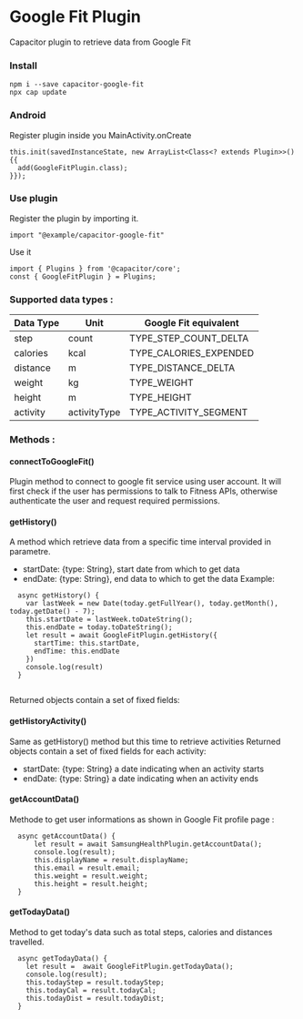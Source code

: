 # Google Fit Plugin
Capacitor plugin to retrieve data from Google Fit

### Install
```
npm i --save capacitor-google-fit
npx cap update

```

### Android
Register plugin inside you MainActivity.onCreate
```
this.init(savedInstanceState, new ArrayList<Class<? extends Plugin>>() {{
  add(GoogleFitPlugin.class);
}});

```
### Use plugin
Register the plugin by importing it. 
```
import "@example/capacitor-google-fit"

```

Use it 
```
import { Plugins } from '@capacitor/core';
const { GoogleFitPlugin } = Plugins;

```

### Supported data types :

| Data Type | Unit | Google Fit equivalent |
| --- | --- | --- |
| step | count | TYPE_STEP_COUNT_DELTA |
| calories | kcal | TYPE_CALORIES_EXPENDED |
| distance | m | TYPE_DISTANCE_DELTA |
| weight | kg | TYPE_WEIGHT |
| height | m | TYPE_HEIGHT |
| activity | activityType | TYPE_ACTIVITY_SEGMENT |


### Methods :

#### connectToGoogleFit()
Plugin method to connect to google fit service using user account.
It will first check if the user has permissions to talk to Fitness APIs,
otherwise authenticate the user and request required permissions.

#### getHistory()
A method which retrieve data from a specific time interval provided in parametre. 
- startDate: {type: String}, start date from which to get data
- endDate: {type: String}, end data to which to get the data
Example:
```
  async getHistory() {
    var lastWeek = new Date(today.getFullYear(), today.getMonth(), today.getDate() - 7);
    this.startDate = lastWeek.toDateString();
    this.endDate = today.toDateString();
    let result = await GoogleFitPlugin.getHistory({
      startTime: this.startDate, 
      endTime: this.endDate 
    })
    console.log(result)
  }
    
```

Returned objects contain a set of fixed fields:

#### getHistoryActivity()
Same as getHistory() method but this time to retrieve activities
Returned objects contain a set of fixed fields for each activity:
- startDate: {type: String} a date indicating when an activity starts
- endDate: {type: String} a date indicating when an activity ends

#### getAccountData()
Methode to get user informations as shown in Google Fit profile page :
```
  async getAccountData() {
      let result = await SamsungHealthPlugin.getAccountData();
      console.log(result);
      this.displayName = result.displayName;
      this.email = result.email;
      this.weight = result.weight;
      this.height = result.height;
  }
```

#### getTodayData()
Method to get today's data such as total steps, calories and distances travelled.
```
  async getTodayData() {
    let result =  await GoogleFitPlugin.getTodayData();
    console.log(result);
    this.todayStep = result.todayStep;
    this.todayCal = result.todayCal;
    this.todayDist = result.todayDist;
  }
```


